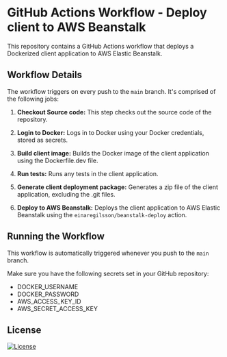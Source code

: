 # GitHub Actions Workflow - Deploy client to AWS Beanstalk

This repository contains a GitHub Actions workflow that deploys a Dockerized client application to AWS Elastic Beanstalk.

## Workflow Details

The workflow triggers on every push to the `main` branch. It's comprised of the following jobs:

1. **Checkout Source code:** This step checks out the source code of the repository.

2. **Login to Docker:** Logs in to Docker using your Docker credentials, stored as secrets.

3. **Build client image:** Builds the Docker image of the client application using the Dockerfile.dev file.

4. **Run tests:** Runs any tests in the client application.

5. **Generate client deployment package:** Generates a zip file of the client application, excluding the .git files.

6. **Deploy to AWS Beanstalk:** Deploys the client application to AWS Elastic Beanstalk using the `einaregilsson/beanstalk-deploy` action.

## Running the Workflow

This workflow is automatically triggered whenever you push to the `main` branch. 

Make sure you have the following secrets set in your GitHub repository:

- DOCKER_USERNAME
- DOCKER_PASSWORD
- AWS_ACCESS_KEY_ID
- AWS_SECRET_ACCESS_KEY


## License

[![License](https://img.shields.io/badge/license-MIT-blue.svg)](LICENSE)
